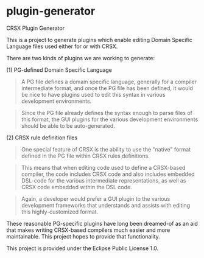 # plugin-generator
CRSX Plugin Generator

This is a project to generate plugins which enable editing
Domain Specific Language files used either for or with CRSX.

There are two kinds of plugins we are working to generate:

(1) PG-defined Domain Specific Language

> A PG file defines  a  domain specific  language,  generally for  a
> compiler intermediate format, and once the PG file has been defined,
> it would be nice to have plugins used to edit this syntax in various
> development environments.

> Since the PG file already defines the syntax enough to parse files
> of this format, the GUI plugins for the various development
> environments should be able to be auto-generated.

(2) CRSX rule definition files

> One special feature of CRSX is the ability to use the "native"
> format defined in the PG file within CRSX rules definitions.

> This means that when editing code used to define a CRSX-based
> compiler, the code includes CRSX code and also includes embedded
> DSL-code for the various intermediate representations, as well as
> CRSX code embedded within the DSL code.

> Again, a developer would prefer a GUI plugin to the various
> development frameworks that understands and assists with editing
> this highly-customized format.

These reasonable PG-specific plugins have long been dreamed-of as an
aid that makes writing CRSX-based compilers much easier and more
maintainable.  This project hopes to provide that functionality.

This project is provided under the Eclipse Public License 1.0.
